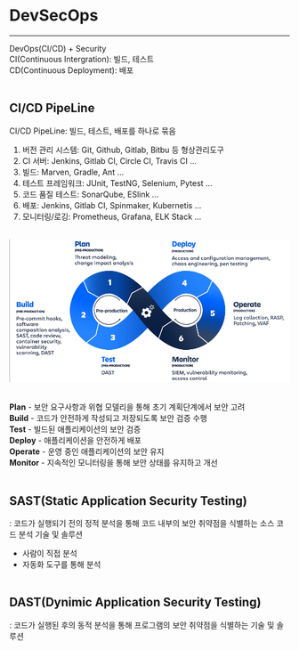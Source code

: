 # DevSecOps
---

DevOps(CI/CD) + Security<br>
CI(Continuous Intergration): 빌드, 테스트<br>
CD(Continuous Deployment): 배포<br><br>

## CI/CD PipeLine
CI/CD PipeLine: 빌드, 테스트, 배포를 하나로 묶음<br>
1. 버전 관리 시스템: Git, Github, Gitlab, Bitbu 등 형상관리도구<br>
2. CI 서버: Jenkins, Gitlab CI, Circle CI, Travis CI ...<br>
3. 빌드: Marven, Gradle, Ant ...<br>
4. 테스트 프레임워크: JUnit, TestNG, Selenium, Pytest ...<br>
5. 코드 품질 테스트: SonarQube, ESlink ...<br>
6. 배포: Jenkins, Gitlab CI, Spinmaker, Kubernetis ...<br>
7. 모니터링/로깅: Prometheus, Grafana, ELK Stack ...<br><br>

![DevSecOps Pipeline](./img/devsecops.png)<br><br>

**Plan** - 보안 요구사항과 위협 모델리을 통해 초기 계획단계에서 보안 고려<br>
**Build** - 코드가 안전하게 작성되고 저장되도록 보안 검증 수행<br>
**Test** - 빌드된 애플리케이션의 보안 검증<br>
**Deploy** - 애플리케이션을 안전하게 배포<br>
**Operate** - 운영 중인 애플리케이션의 보안 유지<br>
**Monitor** - 지속적인 모니터링을 통해 보안 상태를 유지하고 개선<br><br>

## SAST(Static Application Security Testing)
: 코드가 실행되기 전의 정적 분석을 통해 코드 내부의 보안 취약점을 식별하는 소스 코드 분석 기술 및 솔루션<br>
- 사람이 직접 분석<br>
- 자동화 도구를 통해 분석<br><br>

## DAST(Dynimic Application Security Testing)
: 코드가 실행된 후의 동적 분석을 통해 프로그램의 보안 취약점을 식별하는 기술 및 솔루션

